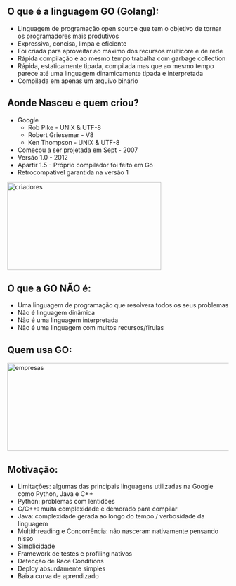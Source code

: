 ## O que é a linguagem GO (Golang):

-   Linguagem de programação open source que tem o objetivo de tornar os programadores mais produtivos
-   Expressiva, concisa, limpa e eficiente
-   Foi criada para aproveitar ao máximo dos recursos multicore e de rede
-   Rápida compilação e ao mesmo tempo trabalha com garbage collection
-   Rápida, estaticamente tipada, compilada mas que ao mesmo tempo parece até uma linguagem dinamicamente tipada e interpretada
-   Compilada em apenas um arquivo binário

## Aonde Nasceu e quem criou?

-   Google
    -   Rob Pike - UNIX & UTF-8
    -   Robert Griesemar - V8
    -   Ken Thompson - UNIX & UTF-8
-   Começou a ser projetada em Sept - 2007
-   Versão 1.0 - 2012
-   Apartir 1.5 - Próprio compilador foi feito em Go
-   Retrocompativel garantida na versão 1

<img src="https://static.wikia.nocookie.net/lpunb/images/9/92/Robert_and_Ken.jpeg/revision/latest?cb=20190529230154" alt="criadores" width="350" height="200"/>

## O que a GO NÃO é:

-   Uma linguagem de programação que resolvera todos os seus problemas
-   Não é linguagem dinâmica
-   Não é uma linguagem interpretada
-   Não é uma linguagem com muitos recursos/firulas

## Quem usa GO:

<img src="https://meneguite.com/2017/10/08/golang-desbravando-uma-linguagem-de-programacao-parte-2/003.png" alt="empresas" width="600" height="200"/>

## Motivação:

-   Limitações: algumas das principais linguagens utilizadas na Google como Python, Java e C++
-   Python: problemas com lentidões
-   C/C++: muita complexidade e demorado para compilar
-   Java: complexidade gerada ao longo do tempo / verbosidade da linguagem
-   Multithreading e Concorrência: não nasceram nativamente pensando nisso
-   Simplicidade
-   Framework de testes e profiling nativos
-   Detecção de Race Conditions
-   Deploy absurdamente simples
-   Baixa curva de aprendizado
